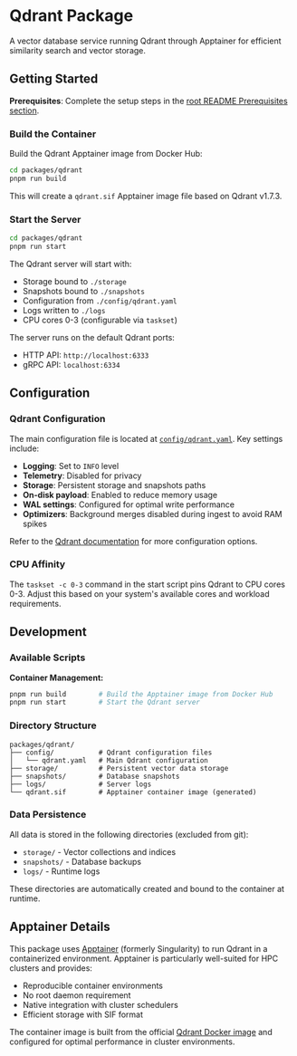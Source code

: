 # Qdrant Package

A vector database service running Qdrant through Apptainer for efficient similarity search and vector storage.

## Getting Started

**Prerequisites**: Complete the setup steps in the [root README Prerequisites section](https://github.com/Memory-Experience/momento/blob/main/README.md#prerequisites).

### Build the Container

Build the Qdrant Apptainer image from Docker Hub:

```bash
cd packages/qdrant
pnpm run build
```

This will create a `qdrant.sif` Apptainer image file based on Qdrant v1.7.3.

### Start the Server

```bash
cd packages/qdrant
pnpm run start
```

The Qdrant server will start with:
- Storage bound to `./storage`
- Snapshots bound to `./snapshots`
- Configuration from `./config/qdrant.yaml`
- Logs written to `./logs`
- CPU cores 0-3 (configurable via `taskset`)

The server runs on the default Qdrant ports:
- HTTP API: `http://localhost:6333`
- gRPC API: `localhost:6334`

## Configuration

### Qdrant Configuration

The main configuration file is located at [`config/qdrant.yaml`](config/qdrant.yaml). Key settings include:

- **Logging**: Set to `INFO` level
- **Telemetry**: Disabled for privacy
- **Storage**: Persistent storage and snapshots paths
- **On-disk payload**: Enabled to reduce memory usage
- **WAL settings**: Configured for optimal write performance
- **Optimizers**: Background merges disabled during ingest to avoid RAM spikes

Refer to the [Qdrant documentation](https://qdrant.tech/documentation/guides/configuration/) for more configuration options.

### CPU Affinity

The `taskset -c 0-3` command in the start script pins Qdrant to CPU cores 0-3. Adjust this based on your system's available cores and workload requirements.

## Development

### Available Scripts

**Container Management:**

```bash
pnpm run build        # Build the Apptainer image from Docker Hub
pnpm run start        # Start the Qdrant server
```

### Directory Structure

```
packages/qdrant/
├── config/           # Qdrant configuration files
│   └── qdrant.yaml   # Main Qdrant configuration
├── storage/          # Persistent vector data storage
├── snapshots/        # Database snapshots
├── logs/             # Server logs
└── qdrant.sif        # Apptainer container image (generated)
```

### Data Persistence

All data is stored in the following directories (excluded from git):
- `storage/` - Vector collections and indices
- `snapshots/` - Database backups
- `logs/` - Runtime logs

These directories are automatically created and bound to the container at runtime.

## Apptainer Details

This package uses [Apptainer](https://apptainer.org/) (formerly Singularity) to run Qdrant in a containerized environment. Apptainer is particularly well-suited for HPC clusters and provides:

- Reproducible container environments
- No root daemon requirement
- Native integration with cluster schedulers
- Efficient storage with SIF format

The container image is built from the official [Qdrant Docker image](https://hub.docker.com/r/qdrant/qdrant) and configured for optimal performance in cluster environments.
